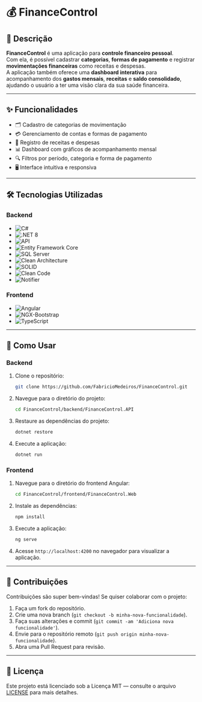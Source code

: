 # 💰 **FinanceControl**

## 📜 **Descrição**

**FinanceControl** é uma aplicação para **controle financeiro pessoal**.  
Com ela, é possível cadastrar **categorias**, **formas de pagamento** e registrar **movimentações financeiras** como receitas e despesas.  
A aplicação também oferece uma **dashboard interativa** para acompanhamento dos **gastos mensais**, **receitas** e **saldo consolidado**, ajudando o usuário a ter uma visão clara da sua saúde financeira.

---

## ✨ **Funcionalidades**

- 🗂️ Cadastro de categorias de movimentação  
- 💳 Gerenciamento de contas e formas de pagamento  
- 💸 Registro de receitas e despesas  
- 📊 Dashboard com gráficos de acompanhamento mensal  
- 🔍 Filtros por período, categoria e forma de pagamento  
- 🖥️ Interface intuitiva e responsiva  

---

## 🛠 **Tecnologias Utilizadas**

### Backend
- ![C#](https://img.shields.io/badge/C%23-blue)
- ![.NET 8](https://img.shields.io/badge/.NET%208-blueviolet)
- ![API](https://img.shields.io/badge/API-Pattern-red)
- ![Entity Framework Core](https://img.shields.io/badge/Entity%20Framework%20Core-green)
- ![SQL Server](https://img.shields.io/badge/SQL%20Server-CC2927)
- ![Clean Architecture](https://img.shields.io/badge/Clean%20Architecture-yellow)
- ![SOLID](https://img.shields.io/badge/SOLID-orange)
- ![Clean Code](https://img.shields.io/badge/Clean%20Code-brightgreen)
- ![Notifier](https://img.shields.io/badge/Notifier-lightgrey)

### Frontend
- ![Angular](https://img.shields.io/badge/Angular-DD0031)
- ![NGX-Bootstrap](https://img.shields.io/badge/NGX--Bootstrap-7952B3)
- ![TypeScript](https://img.shields.io/badge/TypeScript-3178C6)

---

## 🚀 Como Usar

### Backend

1. Clone o repositório:
   ```bash
   git clone https://github.com/FabricioMedeiros/FinanceControl.git
   ```

2. Navegue para o diretório do projeto:
   ```bash
   cd FinanceControl/backend/FinanceControl.API
   ```

3. Restaure as dependências do projeto:
   ```bash
   dotnet restore
   ```

4. Execute a aplicação:
   ```bash
   dotnet run
   ```

### Frontend

1. Navegue para o diretório do frontend Angular:
   ```bash
   cd FinanceControl/frontend/FinanceControl.Web
   ```

2. Instale as dependências:
   ```bash
   npm install
   ```

3. Execute a aplicação:
   ```bash
   ng serve
   ```

4. Acesse `http://localhost:4200` no navegador para visualizar a aplicação.

---

## 🤝 Contribuições

Contribuições são super bem-vindas! Se quiser colaborar com o projeto:

1. Faça um fork do repositório.  
2. Crie uma nova branch (`git checkout -b minha-nova-funcionalidade`).  
3. Faça suas alterações e commit (`git commit -am 'Adiciona nova funcionalidade'`).  
4. Envie para o repositório remoto (`git push origin minha-nova-funcionalidade`).  
5. Abra uma Pull Request para revisão.

---

## 📜 Licença

Este projeto está licenciado sob a Licença MIT — consulte o arquivo [LICENSE](LICENSE) para mais detalhes.

